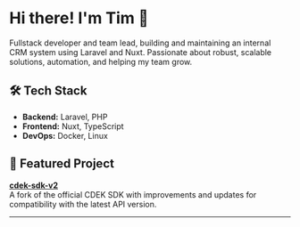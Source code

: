 # Hi there! I'm Tim 👋

Fullstack developer and team lead, building and maintaining an internal CRM system using Laravel and Nuxt. Passionate about robust, scalable solutions, automation, and helping my team grow.

## 🛠️ Tech Stack

- **Backend:** Laravel, PHP
- **Frontend:** Nuxt, TypeScript
- **DevOps:** Docker, Linux

## 🚀 Featured Project

[**cdek-sdk-v2**](https://github.com/smotim/cdek-sdk-v2)  
A fork of the official CDEK SDK with improvements and updates for compatibility with the latest API version.

---
